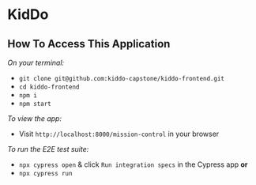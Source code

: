 # KidDo

## How To Access This Application

_On your terminal:_

- `git clone git@github.com:kiddo-capstone/kiddo-frontend.git`
- `cd kiddo-frontend`
- `npm i`
- `npm start`

_To view the app:_

- Visit `http://localhost:8000/mission-control` in your browser

_To run the E2E test suite:_

- `npx cypress open` & click `Run integration specs` in the Cypress app **or**
- `npx cypress run`
